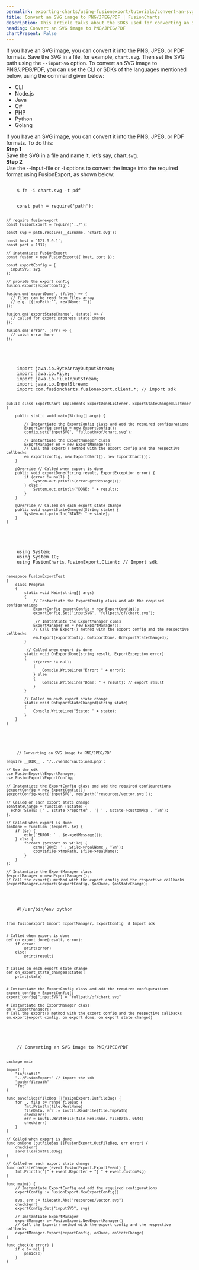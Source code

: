 ```yaml
---
permalink: exporting-charts/using-fusionexport/tutorials/convert-an-svg-image-to-png-jpeg-pdf.html
title: Convert an SVG image to PNG/JPEG/PDF | FusionCharts
description: This article talks about the SDKs used for converting an SVG image to PNG/JPEG/PDF.
heading: Convert an SVG image to PNG/JPEG/PDF
chartPresent: False
---
```


If you have an SVG image, you can convert it into the PNG, JPEG, or PDF formats. 
Save the SVG in a file, for example, `chart.svg`. Then set the SVG path using the `--inputSVG` option.
To convert an SVG image to PNG/JPEG/PDF, you can use the CLI or SDKs of the languages mentioned below, using the command given below:

<div class="code-wrapper">
<ul class="code-tabs extra-tabs">
    <li class="active"><a data-toggle="cli">CLI</a></li>
    <li><a data-toggle="nodejs">Node.js</a></li>
    <li><a data-toggle="java">Java</a></li>
    <li><a data-toggle="csharp">C#</a></li>
    <li><a data-toggle="php">PHP</a></li>
    <li><a data-toggle="python">Python</a></li>
    <li><a data-toggle="golang">Golang</a></li>
</ul>

<div class="tab-content extra-tabs">
<div class="tab cli-tab active">
<div>If you have an SVG image, you can convert it into the PNG, JPEG, or PDF formats. To do this:</div>
<div><strong>Step 1</strong></div>
<div>Save the SVG in a file and name it, let’s say, chart.svg.</div>
<div><strong>Step 2</strong></div>
<div>Use the --input-file or -i options to convert the image into the required format using FusionExport, as shown below:</div>
<pre><code class="language-bash">
	$ fe -i chart.svg -t pdf
</code></pre>
</div>
    
<div class="tab nodejs-tab">
<pre><code class="language-javascript">
	const path = require('path');

	// require fusionexport
	const FusionExport = require('../');

	const svg = path.resolve(__dirname, 'chart.svg');

	const host = '127.0.0.1';
	const port = 1337;

	// instantiate FusionExport
	const fusion = new FusionExport({ host, port });

	const exportConfig = {
	  inputSVG: svg,
	};

	// provide the export config
	fusion.export(exportConfig);

	fusion.on('exportDone', (files) => {
	  // files can be read from files array
	  // e.g. [{tmpPath:"", realName: ""}]
	});

	fusion.on('exportStateChange', (state) => {
	  // called for export progress state change
	});

	fusion.on('error', (err) => {
	  // catch error here
	});
</code></pre>
</div>
<div class="tab java-tab">
<pre><code class="language-java">
	import java.io.ByteArrayOutputStream;
	import java.io.File;
	import java.io.FileInputStream;
	import java.io.InputStream;
	import com.fusioncharts.fusionexport.client.*; // import sdk

	public class ExportChart implements ExportDoneListener, ExportStateChangedListener {

	    public static void main(String[] args) {

	        // Instantiate the ExportConfig class and add the required configurations
	        ExportConfig config = new ExportConfig();
	        config.set("inputSVG", "fullpath/of/chart.svg");

	        // Instantiate the ExportManager class
	        ExportManager em = new ExportManager();
	        // Call the export() method with the export config and the respective callbacks
	        em.export(config, new ExportChart(), new ExportChart());
	    }

	    @Override // Called when export is done
	    public void exportDone(String result, ExportException error) {
	        if (error != null) {
	            System.out.println(error.getMessage());
	        } else {
	            System.out.println("DONE: " + result);
	        }
	    }

	    @Override // Called on each export state change
	    public void exportStateChanged(String state) {
	        System.out.println("STATE: " + state);
	    }
	}

</code></pre>
</div>
<div class="tab csharp-tab">
<pre><code class="language-cs">
	using System;
	using System.IO;
	using FusionCharts.FusionExport.Client; // Import sdk

	namespace FusionExportTest
	{
	    class Program
	    {
	        static void Main(string[] args)
	        {
	            // Instantiate the ExportConfig class and add the required configurations
	            ExportConfig exportConfig = new ExportConfig();
	            exportConfig.Set("inputSVG", "fullpath/of/chart.svg");

	             // Instantiate the ExportManager class
	            ExportManager em = new ExportManager();
	            // Call the Export() method with the export config and the respective callbacks
	            em.Export(exportConfig, OnExportDone, OnExportStateChanged);
	        }
	        
	         // Called when export is done
	        static void OnExportDone(string result, ExportException error)
	        {
	            if(error != null)
	            {
	                Console.WriteLine("Error: " + error);
	            } else
	            {   
	                Console.WriteLine("Done: " + result); // export result
	            }
	        }
	        
	        // Called on each export state change
	        static void OnExportStateChanged(string state)
	        {
	            Console.WriteLine("State: " + state);
	        }
	    }
	}
</code></pre>
</div>
<div class="tab php-tab">
<pre><code class="language-php">
	<?php

	// Converting an SVG image to PNG/JPEG/PDF

	require __DIR__ . '/../vendor/autoload.php';

	// Use the sdk
	use FusionExport\ExportManager;
	use FusionExport\ExportConfig;

	// Instantiate the ExportConfig class and add the required configurations
	$exportConfig = new ExportConfig();
	$exportConfig->set('inputSVG', realpath('resources/vector.svg'));

	// Called on each export state change
	$onStateChange = function ($state) {
	  echo('STATE: [' . $state->reporter . '] ' . $state->customMsg . "\n");
	};

	// Called when export is done
	$onDone = function ($export, $e) {
	    if ($e) {
	        echo('ERROR: ' . $e->getMessage());
	    } else {
	        foreach ($export as $file) {
	            echo('DONE: ' . $file->realName . "\n");
	            copy($file->tmpPath, $file->realName);
	        }
	    }
	};

	// Instantiate the ExportManager class
	$exportManager = new ExportManager();
	// Call the export() method with the export config and the respective callbacks
	$exportManager->export($exportConfig, $onDone, $onStateChange);
</code></pre>
</div>
<div class="tab python-tab">
<pre><code class="language-python">
	#!/usr/bin/env python

	from fusionexport import ExportManager, ExportConfig  # Import sdk


	# Called when export is done
	def on_export_done(result, error):
	    if error:
	        print(error)
	    else:
	        print(result)


	# Called on each export state change
	def on_export_state_changed(state):
	    print(state)


	# Instantiate the ExportConfig class and add the required configurations
	export_config = ExportConfig()
	export_config["inputSVG"] = "fullpath/of/chart.svg"

	# Instantiate the ExportManager class
	em = ExportManager()
	# Call the export() method with the export config and the respective callbacks
	em.export(export_config, on_export_done, on_export_state_changed)
</code></pre>
</div>
<div class="tab golang-tab">
<pre><code class="language-javascript">
	// Converting an SVG image to PNG/JPEG/PDF

	package main

	import (
	    "io/ioutil"
	    "../FusionExport" // import the sdk
	    "path/filepath"
	    "fmt"
	)

	func saveFiles(fileBag []FusionExport.OutFileBag) {
	    for _, file := range fileBag {
	        fmt.Println(file.RealName)
	        fileData, err := ioutil.ReadFile(file.TmpPath)
	        check(err)
	        err = ioutil.WriteFile(file.RealName, fileData, 0644)
	        check(err)
	    }
	}

	// Called when export is done
	func onDone (outFileBag []FusionExport.OutFileBag, err error) {
	    check(err)
	    saveFiles(outFileBag)
	}

	// Called on each export state change
	func onStateChange (event FusionExport.ExportEvent) {
	    fmt.Println("[" + event.Reporter + "] " + event.CustomMsg)
	}

	func main() {
	    // Instantiate ExportConfig and add the required configurations
	    exportConfig := FusionExport.NewExportConfig()

	    svg, err := filepath.Abs("resources/vector.svg")
	    check(err)
	    exportConfig.Set("inputSVG", svg)

	    // Instantiate ExportManager
	    exportManager := FusionExport.NewExportManager()
	    // Call the Export() method with the export config and the respective callbacks
	    exportManager.Export(exportConfig, onDone, onStateChange)
	}

	func check(e error) {
	    if e != nil {
	        panic(e)
	    }
	}
</code></pre>
</div>
</div>
</div>